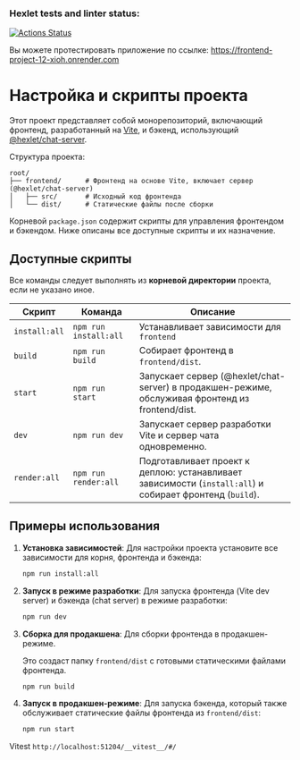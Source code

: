 ### Hexlet tests and linter status:
[![Actions Status](https://github.com/daria-z/frontend-project-12/actions/workflows/hexlet-check.yml/badge.svg)](https://github.com/daria-z/frontend-project-12/actions)

Вы можете протестировать приложение по ссылке:
https://frontend-project-12-xioh.onrender.com

# Настройка и скрипты проекта

Этот проект представляет собой монорепозиторий, включающий фронтенд, разработанный на [Vite](https://vitejs.dev/), и бэкенд, использующий [@hexlet/chat-server](https://www.npmjs.com/package/@hexlet/chat-server).

Структура проекта:

```
root/
├── frontend/      # Фронтенд на основе Vite, включает сервер (@hexlet/chat-server)
│   ├── src/       # Исходный код фронтенда
│   └── dist/      # Статические файлы после сборки
```

Корневой `package.json` содержит скрипты для управления фронтендом и бэкендом. Ниже описаны все доступные скрипты и их назначение.


## Доступные скрипты

Все команды следует выполнять из **корневой директории** проекта, если не указано иное.

| Скрипт              | Команда                          | Описание                                                                 |
|---------------------|----------------------------------|--------------------------------------------------------------------------|
| `install:all`       | `npm run install:all`           | Устанавливает зависимости для `frontend`|
| `build`             | `npm run build`                 | Собирает фронтенд в `frontend/dist`. |
| `start`             | `npm run start`                 | Запускает сервер (@hexlet/chat-server) в продакшен-режиме, обслуживая фронтенд из frontend/dist. |
| `dev`               | `npm run dev`                   | Запускает сервер разработки Vite и сервер чата одновременно. |
| `render:all`        | `npm run render:all`            | Подготавливает проект к деплою: устанавливает зависимости (`install:all`) и собирает фронтенд (`build`). |

## Примеры использования

1. **Установка зависимостей**:
   Для настройки проекта установите все зависимости для корня, фронтенда и бэкенда:
   ```bash
   npm run install:all
   ```

2. **Запуск в режиме разработки**:
   Для запуска фронтенда (Vite dev server) и бэкенда (chat server) в режиме разработки:
   ```bash
   npm run dev
   ```

3. **Сборка для продакшена**:
   Для сборки фронтенда в продакшен-режиме.

      Это создаст папку `frontend/dist` с готовыми статическими файлами фронтенда.

   ```bash
   npm run build
   ```



4. **Запуск в продакшен-режиме**:
   Для запуска бэкенда, который также обслуживает статические файлы фронтенда из `frontend/dist`:
   ```bash
   npm run start
   ```

Vitest `http://localhost:51204/__vitest__/#/`
